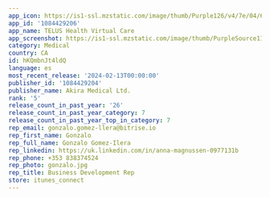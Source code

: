 ```yaml
---
app_icon: https://is1-ssl.mzstatic.com/image/thumb/Purple126/v4/7e/04/6c/7e046c08-e8b1-d9a7-7e31-b2778217eabd/AppIcon-1x_U007emarketing-0-10-0-85-220-0.png/1024x1024bb.png
app_id: '1084429206'
app_name: TELUS Health Virtual Care
app_screenshot: https://is1-ssl.mzstatic.com/image/thumb/PurpleSource116/v4/10/3b/60/103b6074-15eb-9610-8ac5-3977fdcf1e43/085fc9fe-8461-4cdf-a36d-df0524922f28_1.png/1284x2778bb.png
category: Medical
country: CA
id: hKQmbnJt4ldQ
language: es
most_recent_release: '2024-02-13T00:00:00'
publisher_id: '1084429204'
publisher_name: Akira Medical Ltd.
rank: '5'
release_count_in_past_year: '26'
release_count_in_past_year_category: 7
release_count_in_past_year_top_in_category: 7
rep_email: gonzalo.gomez-llera@bitrise.io
rep_first_name: Gonzalo
rep_full_name: Gonzalo Gomez-Ilera
rep_linkedin: https://uk.linkedin.com/in/anna-magnussen-0977131b
rep_phone: +353 838374524
rep_photo: gonzalo.jpg
rep_title: Business Development Rep
store: itunes_connect
---
```

